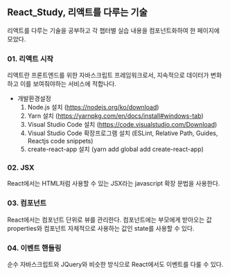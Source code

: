 ## React_Study, 리액트를 다루는 기술
리액트를 다루는 기술을 공부하고 각 챕터별 실습 내용을 컴포넌트화하여 한 페이지에 모았다.

### 01. 리액트 시작
리액트란 프론트엔드를 위한 자바스크립트 프레임워크로서, 지속적으로 데이터가 변화하고 이를 보여줘야하는 서비스에 적합나다.
- 개발환경설정
  1. Node.js 설치 (https://nodejs.org/ko/download)
  2. Yarn 설치 (https://yarnpkg.com/en/docs/install#windows-tab)
  3. Visual Studio Code 설치 (https://code.visualstudio.com/Download)
  4. Visual Studio Code 확장프로그램 설치 (ESLint, Relative Path, Guides, Reactjs code snippets)
  5. create-react-app 설치 (yarn add global add create-react-app)
  
### 02. JSX
React에서는 HTML처럼 사용할 수 있는 JSX라는 javascript 확장 문법을 사용한다.

### 03. 컴포넌트
React에서는 컴포넌트 단위로 뷰를 관리한다. 컴포넌트에는 부모에게 받아오는 값 properties와 컴포넌트 자체적으로 사용하는 값인 state를 사용할 수 있다.

### 04. 이벤트 핸들링
순수 자바스크립트와 JQuery와 비슷한 방식으로 React에서도 이벤트를 다룰 수 있다.
